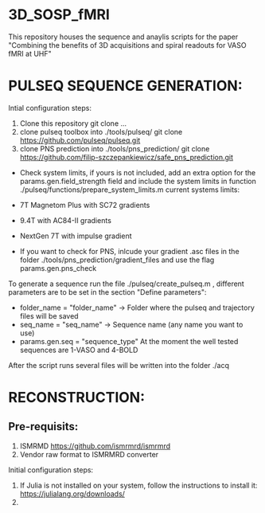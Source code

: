 # 3D_SOSP_fMRI
This repository houses the sequence and anaylis scripts for the paper "Combining the benefits of 3D acquisitions and spiral readouts for VASO fMRI at UHF"

# PULSEQ SEQUENCE GENERATION:
Intial configuration steps:
1) Clone this repository
   git clone ...
2) clone pulseq toolbox into ./tools/pulseq/
   git clone https://github.com/pulseq/pulseq.git
3) clone PNS prediction into ./tools/pns_prediction/
   git clone https://github.com/filip-szczepankiewicz/safe_pns_prediction.git

- Check system limits, if yours is not included, add an extra option for the params.gen.field_strength field and include the system limits in function ./pulseq/functions/prepare_system_limits.m current systems limits:
- 7T Magnetom Plus with SC72 gradients
- 9.4T with AC84-II gradients
- NextGen 7T with impulse gradient

- If you want to check for PNS, inlcude your gradient .asc files in the folder ./tools/pns_prediction/gradient_files and use the flag params.gen.pns_check

To generate a sequence run the file ./pulseq/create_pulseq.m , different parameters are to be set in the section "Define parameters":
- folder_name = "folder_name"  -> Folder where the pulseq and trajectory files will be saved
- seq_name = "seq_name" -> Sequence name (any name you want to use)
- params.gen.seq = "sequence_type" At the moment the well tested sequences are 1-VASO and 4-BOLD

After the script runs several files will be written into the folder ./acq

# RECONSTRUCTION:
## Pre-requisits:
1) ISMRMD https://github.com/ismrmrd/ismrmrd
2) Vendor raw format to ISMRMRD converter
   
Initial configuration steps:
1) If Julia is not installed on your system, follow the instructions to install it: https://julialang.org/downloads/
2) 
  
